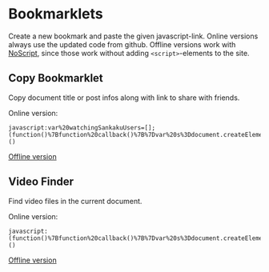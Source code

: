 # Bookmarklets

Create a new bookmark and paste the given javascript-link. Online versions always use the updated code from github. Offline versions work with [NoScript](https://addons.mozilla.org/en-US/firefox/addon/noscript/), since those work without adding `<script>`-elements to the site.

## Copy Bookmarklet

Copy document title or post infos along with link to share with friends.

Online version:

```
javascript:var%20watchingSankakuUsers=[];(function()%7Bfunction%20callback()%7B%7Dvar%20s%3Ddocument.createElement(%22script%22)%3Bs.src%3D%22https%3A%2F%2Fjklgit.github.io%2FBookmarklets%2Fsrc%2Fcopy.js%22%3Bif(s.addEventListener)%7Bs.addEventListener(%22load%22%2Ccallback%2Cfalse)%7Delse%20if(s.readyState)%7Bs.onreadystatechange%3Dcallback%7Ddocument.body.appendChild(s)%3Bdocument.body.removeChild(s)%3B%7D)()
```

[Offline version](https://raw.githubusercontent.com/jklgit/Bookmarklets/master/src/copy_offline.js)

## Video Finder

Find video files in the current document.

Online version:

```
javascript:(function()%7Bfunction%20callback()%7B%7Dvar%20s%3Ddocument.createElement(%22script%22)%3Bs.src%3D%22https%3A%2F%2Fjklgit.github.io%2FBookmarklets%2Fsrc%2Fvidfinder.js%22%3Bif(s.addEventListener)%7Bs.addEventListener(%22load%22%2Ccallback%2Cfalse)%7Delse%20if(s.readyState)%7Bs.onreadystatechange%3Dcallback%7Ddocument.body.appendChild(s)%3Bdocument.body.removeChild(s)%3B%7D)()
```
[Offline version](https://raw.githubusercontent.com/jklgit/Bookmarklets/master/src/vidfinder_offline.js)
